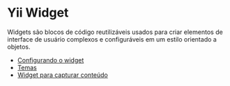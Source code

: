 # Yii Widget

Widgets são blocos de código reutilizáveis usados para criar elementos de interface de usuário complexos e configuráveis em
um estilo orientado a objetos.

- [Configurando o widget](widget-configuring.md)
- [Temas](themes.md)
- [Widget para capturar conteúdo](widget-for-capturing-content.md)
